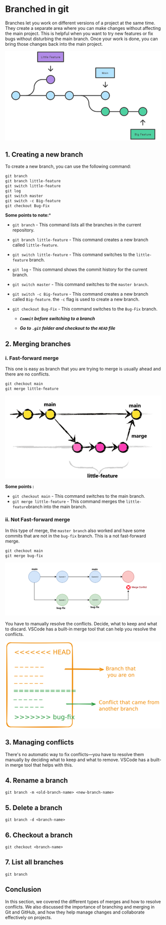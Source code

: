 # Branched in git

Branches let you work on different versions of a project at the same time. They create a separate area where you can make changes without affecting the main project. This is helpful when you want to try new features or fix bugs without disturbing the main branch. Once your work is done, you can bring those changes back into the main project.

![](https://github.com/abrahimcse/devops-resources/blob/main/Git%20%26%20GitHub/Images/01%20Git%20branch.png)

## 1. Creating a new branch

To create a new branch, you can use the following command:

```
git branch
git branch little-feature
git switch little-feature
git log
git switch master
git switch -c Big-feature
git checkout Bug-Fix

```

**Some points to note:***

- `git branch` - This command lists all the branches in the current repository.
- `git branch little-feature` - This command creates a new branch called `little-feature`.
- `git switch little-feature` - This command switches to the `little-feature` branch.
- `git log` - This command shows the commit history for the current branch.
- `git switch master` - This command switches to the `master branch`.
- `git switch -c Big-feature` - This command creates a new branch called `Big-feature`. the `-c` flag is used to create a new branch.
- `git checkout Bug-Fix` - This command switches to the `Bug-Fix` branch.

    - ***`Commit` before switching to a branch***

    - ***Go to `.git` folder and checkout to the `HEAD` file***

## 2. Merging branches
### i. Fast-forward merge
This one is easy as branch that you are trying to merge is usually ahead and there are no conflicts.

```
git checkout main
git merge little-feature
```
![](https://github.com/abrahimcse/devops-resources/blob/main/Git%20%26%20GitHub/Images/03%20Fast-forward%20merge.png)

**Some points :**

- `git checkout main` - This command switches to the main branch.
- `git merge little-feature` - This command merges the `little-feature`branch into the main branch.

### ii. Not Fast-forward merge

In this type of merge, the `master branch` also worked and have some commits that are not in the `bug-fix` branch. This is a not fast-forward merge.

```
git checkout main
git merge bug-fix
```
![](https://github.com/abrahimcse/devops-resources/blob/main/Git%20%26%20GitHub/Images/04%20conflicts-git.png)

You have to manually resolve the conflicts. Decide, what to keep and what to discard. VSCode has a built-in merge tool that can help you resolve the conflicts.

![](https://github.com/abrahimcse/devops-resources/blob/main/Git%20%26%20GitHub/Images/conflict.png)

## 3. Managing conflicts


There's no automatic way to fix conflicts—you have to resolve them manually by deciding what to keep and what to remove. VSCode has a built-in merge tool that helps with this.

## 4. Rename a branch
```
git branch -m <old-branch-name> <new-branch-name>
```
## 5. Delete a branch
```
git branch -d <branch-name>
```
## 6. Checkout a branch
```
git checkout <branch-name>
```
## 7. List all branches
```
git branch
```

## Conclusion

In this section, we covered the different types of merges and how to resolve conflicts. We also discussed the importance of branching and merging in Git and GitHub, and how they help manage changes and collaborate effectively on projects.
